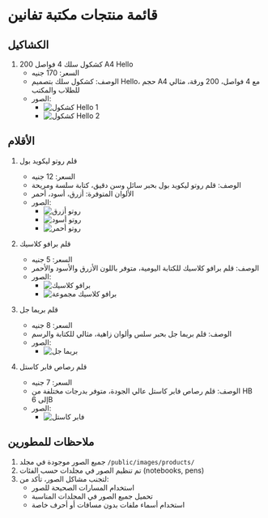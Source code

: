 # قائمة منتجات مكتبة تفانين

## الكشاكيل
1. كشكول سلك 4 فواصل 200 A4 Hello
   - السعر: 170 جنيه
   - الوصف: كشكول سلك بتصميم Hello، حجم A4 مع 4 فواصل، 200 ورقة، مثالي للطلاب والمكتب
   - الصور: 
     * ![كشكول Hello 1](/public/images/products/notebooks/hello-spiral-200-a4-1.jpg)
     * ![كشكول Hello 2](/public/images/products/notebooks/hello-spiral-200-a4-2.jpg)

## الأقلام
1. قلم روتو ليكويد بول
   - السعر: 12 جنيه
   - الوصف: قلم روتو ليكويد بول بحبر سائل وسن دقيق، كتابة سلسة ومريحة
   - الألوان المتوفرة: أزرق، أسود، أحمر
   - الصور:
     * ![روتو أزرق](/public/images/products/pens/roto-liquid-ball-blue.png)
     * ![روتو أسود](/public/images/products/pens/roto-liquid-ball-black.png)
     * ![روتو أحمر](/public/images/products/pens/roto-liquid-ball-red.png)

2. قلم برافو كلاسيك
   - السعر: 5 جنيه
   - الوصف: قلم برافو كلاسيك للكتابة اليومية، متوفر باللون الأزرق والأسود والأحمر
   - الصور:
     * ![برافو كلاسيك](/public/images/products/pens/bravo-classic-pen.jpg)
     * ![برافو كلاسيك مجموعة](/public/images/products/pens/bravo-classic-pen-pack.jpg)

3. قلم بريما جل
   - السعر: 8 جنيه
   - الوصف: قلم بريما جل بحبر سلس وألوان زاهية، مثالي للكتابة والرسم
   - الصور:
     * ![بريما جل](/public/images/products/pens/prima-gel-pen.jpg)

4. قلم رصاص فابر كاستل
   - السعر: 7 جنيه
   - الوصف: قلم رصاص فابر كاستل عالي الجودة، متوفر بدرجات مختلفة من HB إلى 6B
   - الصور:
     * ![فابر كاستل](/public/images/products/pens/faber-castell-pencil.jpg)

## ملاحظات للمطورين
1. جميع الصور موجودة في مجلد `/public/images/products/`
2. تم تنظيم الصور في مجلدات حسب الفئات (notebooks, pens)
3. لتجنب مشاكل الصور، تأكد من:
   - استخدام المسارات الصحيحة للصور
   - تحميل جميع الصور في المجلدات المناسبة
   - استخدام أسماء ملفات بدون مسافات أو أحرف خاصة
